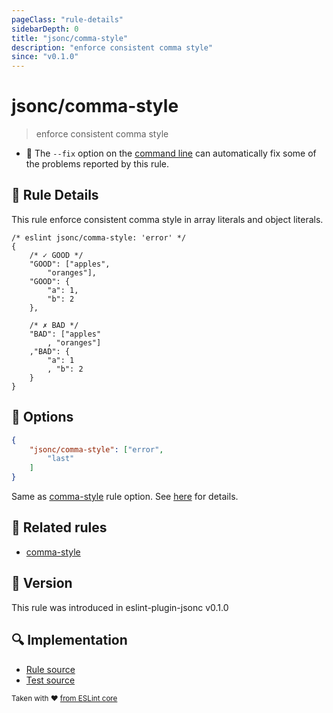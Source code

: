 ```yaml
---
pageClass: "rule-details"
sidebarDepth: 0
title: "jsonc/comma-style"
description: "enforce consistent comma style"
since: "v0.1.0"
---
```

# jsonc/comma-style

> enforce consistent comma style

- :wrench: The `--fix` option on the [command line](https://eslint.org/docs/user-guide/command-line-interface#fixing-problems) can automatically fix some of the problems reported by this rule.

## :book: Rule Details

This rule enforce consistent comma style in array literals and object literals.

<eslint-code-block fix>

<!-- eslint-skip -->

```json5
/* eslint jsonc/comma-style: 'error' */
{
    /* ✓ GOOD */
    "GOOD": ["apples",
        "oranges"],
    "GOOD": {
        "a": 1,
        "b": 2
    },

    /* ✗ BAD */
    "BAD": ["apples"
        , "oranges"]
    ,"BAD": {
        "a": 1
        , "b": 2
    }
}
```

</eslint-code-block>

## :wrench: Options

```json
{
    "jsonc/comma-style": ["error",
        "last"
    ]
}
```

Same as [comma-style] rule option. See [here](https://eslint.org/docs/rules/comma-style#options) for details. 

## :couple: Related rules

- [comma-style]

[comma-style]: https://eslint.org/docs/rules/comma-style

## :rocket: Version

This rule was introduced in eslint-plugin-jsonc v0.1.0

## :mag: Implementation

- [Rule source](https://github.com/ota-meshi/eslint-plugin-jsonc/blob/master/lib/rules/comma-style.ts)
- [Test source](https://github.com/ota-meshi/eslint-plugin-jsonc/blob/master/tests/lib/rules/comma-style.ts)

<sup>Taken with ❤️ [from ESLint core](https://eslint.org/docs/rules/comma-style)</sup>
